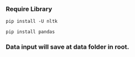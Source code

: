 ### Require Library

`pip install -U nltk`

`pip install pandas`

### Data input will save at data folder in root.
